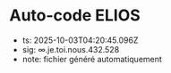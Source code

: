 # Auto-code ELIOS
- ts: 2025-10-03T04:20:45.096Z
- sig: ∞.je.toi.nous.432.528
- note: fichier généré automatiquement